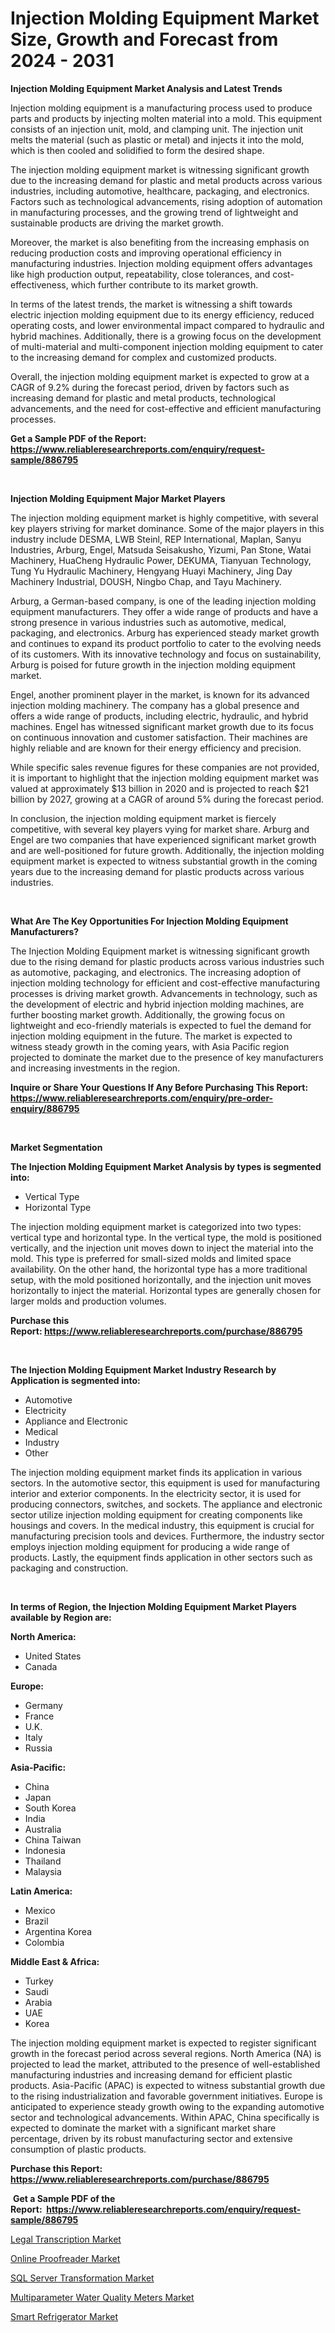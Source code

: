 <p><h1>Injection Molding Equipment Market Size, Growth and Forecast from 2024 - 2031</h1></p><p><strong>Injection Molding Equipment Market Analysis and Latest Trends</strong></p>
<p><p>Injection molding equipment is a manufacturing process used to produce parts and products by injecting molten material into a mold. This equipment consists of an injection unit, mold, and clamping unit. The injection unit melts the material (such as plastic or metal) and injects it into the mold, which is then cooled and solidified to form the desired shape.</p><p>The injection molding equipment market is witnessing significant growth due to the increasing demand for plastic and metal products across various industries, including automotive, healthcare, packaging, and electronics. Factors such as technological advancements, rising adoption of automation in manufacturing processes, and the growing trend of lightweight and sustainable products are driving the market growth.</p><p>Moreover, the market is also benefiting from the increasing emphasis on reducing production costs and improving operational efficiency in manufacturing industries. Injection molding equipment offers advantages like high production output, repeatability, close tolerances, and cost-effectiveness, which further contribute to its market growth.</p><p>In terms of the latest trends, the market is witnessing a shift towards electric injection molding equipment due to its energy efficiency, reduced operating costs, and lower environmental impact compared to hydraulic and hybrid machines. Additionally, there is a growing focus on the development of multi-material and multi-component injection molding equipment to cater to the increasing demand for complex and customized products.</p><p>Overall, the injection molding equipment market is expected to grow at a CAGR of 9.2% during the forecast period, driven by factors such as increasing demand for plastic and metal products, technological advancements, and the need for cost-effective and efficient manufacturing processes.</p></p>
<p><strong>Get a Sample PDF of the Report:&nbsp; <a href="https://www.reliableresearchreports.com/enquiry/request-sample/886795">https://www.reliableresearchreports.com/enquiry/request-sample/886795</a></strong></p>
<p>&nbsp;</p>
<p><strong>Injection Molding Equipment Major Market Players</strong></p>
<p><p>The injection molding equipment market is highly competitive, with several key players striving for market dominance. Some of the major players in this industry include DESMA, LWB Steinl, REP International, Maplan, Sanyu Industries, Arburg, Engel, Matsuda Seisakusho, Yizumi, Pan Stone, Watai Machinery, HuaCheng Hydraulic Power, DEKUMA, Tianyuan Technology, Tung Yu Hydraulic Machinery, Hengyang Huayi Machinery, Jing Day Machinery Industrial, DOUSH, Ningbo Chap, and Tayu Machinery.</p><p>Arburg, a German-based company, is one of the leading injection molding equipment manufacturers. They offer a wide range of products and have a strong presence in various industries such as automotive, medical, packaging, and electronics. Arburg has experienced steady market growth and continues to expand its product portfolio to cater to the evolving needs of its customers. With its innovative technology and focus on sustainability, Arburg is poised for future growth in the injection molding equipment market.</p><p>Engel, another prominent player in the market, is known for its advanced injection molding machinery. The company has a global presence and offers a wide range of products, including electric, hydraulic, and hybrid machines. Engel has witnessed significant market growth due to its focus on continuous innovation and customer satisfaction. Their machines are highly reliable and are known for their energy efficiency and precision.</p><p>While specific sales revenue figures for these companies are not provided, it is important to highlight that the injection molding equipment market was valued at approximately $13 billion in 2020 and is projected to reach $21 billion by 2027, growing at a CAGR of around 5% during the forecast period.</p><p>In conclusion, the injection molding equipment market is fiercely competitive, with several key players vying for market share. Arburg and Engel are two companies that have experienced significant market growth and are well-positioned for future growth. Additionally, the injection molding equipment market is expected to witness substantial growth in the coming years due to the increasing demand for plastic products across various industries.</p></p>
<p>&nbsp;</p>
<p><strong>What Are The Key Opportunities For Injection Molding Equipment Manufacturers?</strong></p>
<p><p>The Injection Molding Equipment market is witnessing significant growth due to the rising demand for plastic products across various industries such as automotive, packaging, and electronics. The increasing adoption of injection molding technology for efficient and cost-effective manufacturing processes is driving market growth. Advancements in technology, such as the development of electric and hybrid injection molding machines, are further boosting market growth. Additionally, the growing focus on lightweight and eco-friendly materials is expected to fuel the demand for injection molding equipment in the future. The market is expected to witness steady growth in the coming years, with Asia Pacific region projected to dominate the market due to the presence of key manufacturers and increasing investments in the region.</p></p>
<p><strong>Inquire or Share Your Questions If Any Before Purchasing This Report: <a href="https://www.reliableresearchreports.com/enquiry/pre-order-enquiry/886795">https://www.reliableresearchreports.com/enquiry/pre-order-enquiry/886795</a></strong></p>
<p>&nbsp;</p>
<p><strong>Market Segmentation</strong></p>
<p><strong>The Injection Molding Equipment Market Analysis by types is segmented into:</strong></p>
<p><ul><li>Vertical Type</li><li>Horizontal Type</li></ul></p>
<p><p>The injection molding equipment market is categorized into two types: vertical type and horizontal type. In the vertical type, the mold is positioned vertically, and the injection unit moves down to inject the material into the mold. This type is preferred for small-sized molds and limited space availability. On the other hand, the horizontal type has a more traditional setup, with the mold positioned horizontally, and the injection unit moves horizontally to inject the material. Horizontal types are generally chosen for larger molds and production volumes.</p></p>
<p><strong>Purchase this Report:&nbsp;<a href="https://www.reliableresearchreports.com/purchase/886795">https://www.reliableresearchreports.com/purchase/886795</a></strong></p>
<p>&nbsp;</p>
<p><strong>The Injection Molding Equipment Market Industry Research by Application is segmented into:</strong></p>
<p><ul><li>Automotive</li><li>Electricity</li><li>Appliance and Electronic</li><li>Medical</li><li>Industry</li><li>Other</li></ul></p>
<p><p>The injection molding equipment market finds its application in various sectors. In the automotive sector, this equipment is used for manufacturing interior and exterior components. In the electricity sector, it is used for producing connectors, switches, and sockets. The appliance and electronic sector utilize injection molding equipment for creating components like housings and covers. In the medical industry, this equipment is crucial for manufacturing precision tools and devices. Furthermore, the industry sector employs injection molding equipment for producing a wide range of products. Lastly, the equipment finds application in other sectors such as packaging and construction.</p></p>
<p>&nbsp;</p>
<p><strong>In terms of Region, the Injection Molding Equipment Market Players available by Region are:</strong></p>
<p>
    <p> <strong> North America: </strong>
        <ul>
            <li>United States</li>
            <li>Canada</li>
        </ul>
        </p> 
    <p> <strong> Europe: </strong>
        <ul>
            <li>Germany</li>
            <li>France</li>
            <li>U.K.</li>
            <li>Italy</li>
            <li>Russia</li>
        </ul>
        </p> 
    <p> <strong> Asia-Pacific: </strong>
        <ul>
            <li>China</li>
            <li>Japan</li>
            <li>South Korea</li>
            <li>India</li>
            <li>Australia</li>
            <li>China Taiwan</li>
            <li>Indonesia</li>
            <li>Thailand</li>
            <li>Malaysia</li>
        </ul>
        </p> 
    <p> <strong> Latin America: </strong>
        <ul>
            <li>Mexico</li>
            <li>Brazil</li>
            <li>Argentina Korea</li>
            <li>Colombia</li>
        </ul>
        </p> 
    <p> <strong> Middle East & Africa: </strong>
        <ul>
            <li>Turkey</li>
            <li>Saudi</li>
            <li>Arabia</li>
            <li>UAE</li>
            <li>Korea</li>
        </ul>
    </p>
    </p>
<p><p>The injection molding equipment market is expected to register significant growth in the forecast period across several regions. North America (NA) is projected to lead the market, attributed to the presence of well-established manufacturing industries and increasing demand for efficient plastic products. Asia-Pacific (APAC) is expected to witness substantial growth due to the rising industrialization and favorable government initiatives. Europe is anticipated to experience steady growth owing to the expanding automotive sector and technological advancements. Within APAC, China specifically is expected to dominate the market with a significant market share percentage, driven by its robust manufacturing sector and extensive consumption of plastic products.</p></p>
<p><strong>Purchase this Report: <a href="https://www.reliableresearchreports.com/purchase/886795">https://www.reliableresearchreports.com/purchase/886795</a></strong></p>
<p>&nbsp;<strong>Get a Sample PDF of the Report:&nbsp;&nbsp;<a href="https://www.reliableresearchreports.com/enquiry/request-sample/886795">https://www.reliableresearchreports.com/enquiry/request-sample/886795</a></strong></p>
<p><strong></strong></p>
<p><p><a href="https://medium.com/@jaremington56468/legal-transcription-market-exploring-market-share-market-trends-and-future-growth-b70d0ffa89d1">Legal Transcription Market</a></p><p><a href="https://medium.com/@jaremington56468/online-proofreader-market-trends-forecast-and-competitive-analysis-to-2030-743946c8e717">Online Proofreader Market</a></p><p><a href="https://medium.com/@jaremington56468/sql-server-transformation-market-size-and-market-trends-complete-industry-overview-2023-to-2030-4c2a134ef7fa">SQL Server Transformation Market</a></p><p><a href="https://github.com/prosalinda88/Market-Research-Report-List-2/blob/main/multiparameter-water-quality-meters-market.md">Multiparameter Water Quality Meters Market</a></p><p><a href="https://github.com/amae102299/Market-Research-Report-List-2/blob/main/smart-refrigerator-market.md">Smart Refrigerator Market</a></p></p>